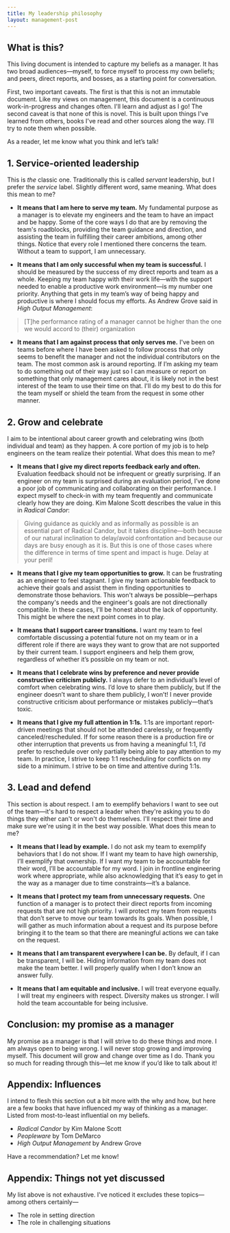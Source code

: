 ```yaml
---
title: My leadership philosophy
layout: management-post
---
```


## What is this?

This living document is intended to capture my beliefs as a manager. It has two broad audiences—myself, to force myself to process my own beliefs; and peers, direct reports, and bosses, as a starting point for conversation.

First, two important caveats. The first is that this is not an immutable document. Like my views on management, this document is a continuous work-in-progress and changes often. I'll learn and adjust as I go! The second caveat is that none of this is novel. This is built upon things I've learned from others, books I've read and other sources along the way. I'll try to note them when possible.

As a reader, let me know what you think and let’s talk!

<div class="page-break"></div>

## 1. Service-oriented leadership

This is _the_ classic one. Traditionally this is called _servant_ leadership, but I prefer the _service_ label. Slightly different word, same meaning. What does this mean to me?

- __It means that I am here to serve my team.__ My fundamental purpose as a manager is to elevate my engineers and the team to have an impact and be happy. Some of the core ways I do that are by removing the team's roadblocks, providing the team guidance and direction, and assisting the team in fulfilling their career ambitions, among other things. Notice that every role I mentioned there concerns the team. Without a team to support, I am unnecessary.

- __It means that I am only successful when my team is successful.__ I should be measured by the success of my direct reports and team as a whole. Keeping my team happy with their work life—with the support needed to enable a productive work environment—is my number one priority. Anything that gets in my team’s way of being happy and productive is where I should focus my efforts. As Andrew Grove said in _High Output Management_: 
> [T]he performance rating of a manager cannot be higher than the one we would accord to (their) organization

- __It means that I am against process that only serves me.__ I've been on teams before where I have been asked to follow process that only seems to benefit the manager and not the individual contributors on the team. The most common ask is around reporting. If I’m asking my team to do something out of their way just so I can measure or report on something that only management cares about, it is likely not in the best interest of the team to use their time on that. I'll do my best to do this for the team myself or shield the team from the request in some other manner.

<div class="page-break"></div>

## 2. Grow and celebrate

I aim to be intentional about career growth and celebrating wins (both individual and team) as they happen. A core portion of my job is to help engineers on the team realize their potential. What does this mean to me?

- __It means that I give my direct reports feedback early and often.__ Evaluation feedback should not be infrequent or greatly surprising. If an engineer on my team is surprised during an evaluation period, I’ve done a poor job of communicating and collaborating on their performance. I expect myself to check-in with my team frequently and communicate clearly how they are doing. Kim Malone Scott describes the value in this in _Radical Candor_:
> Giving guidance as quickly and as informally as possible is an essential part of Radical Candor, but it takes discipline—both because of our natural inclination to delay/avoid confrontation and because our days are busy enough as it is. But this is one of those cases where the difference in terms of time spent and impact is huge. Delay at your peril!

- __It means that I give my team opportunities to grow.__ It can be frustrating as an engineer to feel stagnant. I give my team actionable feedback to achieve their goals and assist them in finding opportunities to demonstrate those behaviors. This won't always be possible—perhaps the company's needs and the engineer's goals are not directionally compatible. In these cases, I'll be honest about the lack of opportunity. This might be where the next point comes in to play.

- __It means that I support career transitions.__ I want my team to feel comfortable discussing a potential future not on my team or in a different role if there are ways they want to grow that are not supported by their current team. I support engineers and help them grow, regardless of whether it’s possible on my team or not.

- __It means that I celebrate wins by preference and never provide constructive criticism publicly.__ I always defer to an individual’s level of comfort when celebrating wins. I’d love to share them publicly, but If the engineer doesn’t want to share them publicly, I won’t! I never provide constructive criticism about performance or mistakes publicly—that’s toxic.

- __It means that I give my full attention in 1:1s.__ 1:1s are important report-driven meetings that should not be attended carelessly, or frequently canceled/rescheduled. If for some reason there is a production fire or other interruption that prevents us from having a meaningful 1:1, I’d prefer to reschedule over only partially being able to pay attention to my team. In practice, I strive to keep 1:1 rescheduling for conflicts on my side to a minimum. I strive to be on time and attentive during 1:1s.

<div class="page-break"></div>

## 3. Lead and defend

This section is about respect. I am to exemplify behaviors I want to see out of the team—it's hard to respect a leader when they're asking you to do things they either can't or won't do themselves. I'll respect their time and make sure we're using it in the best way possible. What does this mean to me?

- __It means that I lead by example.__ I do not ask my team to exemplify behaviors that I do not show. If I want my team to have high ownership, I’ll exemplify that ownership. If I want my team to be accountable for their word, I’ll be accountable for my word. I join in frontline engineering work where appropriate, while also acknowledging that it’s easy to get in the way as a manager due to time constraints—it’s a balance.

- __It means that I protect my team from unnecessary requests.__ One function of a manager is to protect their direct reports from incoming requests that are not high priority. I will protect my team from requests that don’t serve to move our team towards its goals. When possible, I will gather as much information about a request and its purpose before bringing it to the team so that there are meaningful actions we can take on the request.

- __It means that I am transparent everywhere I can be.__ By default, if I can be transparent, I will be. Hiding information from my team does not make the team better. I will properly qualify when I don’t know an answer fully.

- __It means that I am equitable and inclusive.__ I will treat everyone equally. I will treat my engineers with respect. Diversity makes us stronger. I will hold the team accountable for being inclusive.

<div class="page-break"></div>

## Conclusion: my promise as a manager 

My promise as a manager is that I will strive to do these things and more. I am always open to being wrong. I will never stop growing and improving myself. This document will grow and change over time as I do. Thank you so much for reading through this—let me know if you’d like to talk about it!

<div class="page-break"></div>

## Appendix: Influences

I intend to flesh this section out a bit more with the why and how, but here are a few books that have influenced my way of thinking as a manager. Listed from most-to-least influential on my beliefs.

- _Radical Candor_ by Kim Malone Scott
- _Peopleware_ by Tom DeMarco
- _High Output Management_ by Andrew Grove

Have a recommendation? Let me know!

<div class="page-break"></div>

## Appendix: Things not yet discussed

My list above is not exhaustive. I've noticed it excludes these topics—among others certainly—

- The role in setting direction
- The role in challenging situations
